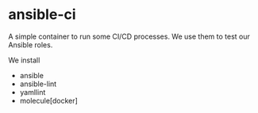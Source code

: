 # ansible-ci

A simple container to run some CI/CD processes. We use them to test our Ansible roles.

We install

- ansible
- ansible-lint
- yamllint
- molecule[docker]
